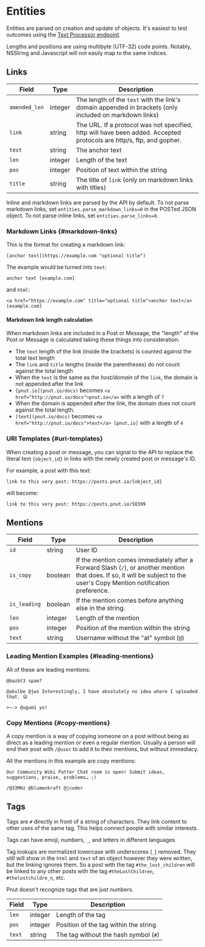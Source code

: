 # Entities

Entities are parsed on creation and update of objects. It's easiest to test outcomes using the [Text Processor endpoint](../resources/other/text-process).

Lengths and positions are using multibyte (UTF-32) code points. Notably, NSString and Javascript will not easily map to the same indices.


## Links

Field|Type|Description
-|-|-
`amended_len`|integer|The length of the `text` with the link's domain appended in brackets (only included on markdown links)
`link`|string|The URL. If a protocol was not specified, http will have been added. Accepted protocols are http/s, ftp, and gopher.
`text`|string|The anchor text
`len`|integer|Length of the text
`pos`|integer|Position of text within the string
`title`|string|The title of `link` (only on markdown links with titles)

Inline and markdown links are parsed by the API by default.
To not parse markdown links, set `entities.parse_markdown_links=0` in the POSTed JSON object.
To not parse inline links, set `entities.parse_links=0`.

### Markdown Links {#markdown-links}

This is the format for creating a markdown link:
```
[anchor text](https://example.com "optional title")
```
The example would be turned into `text`:
```
anchor text [example.com]
```
and `html`:
```
<a href="https://example.com" title="optional title">anchor text</a> [example.com]
```

#### Markdown link length calculation

When markdown links are included in a Post or Message, the "length" of the Post or Message is calculated taking these things into consideration:

* The `text` length of the link (inside the brackets) is counted against the total text length
* The `link` and `title` lengths (inside the parentheses) do not count against the total length
* When the `text` is the same as the *host/domain* of the `link`, the domain is not appended after the link
 * `[pnut.io](pnut.io/docs)` becomes `<a href="http://pnut.io/docs">pnut.io</a>` with a length of `7`
* When the domain *is* appended after the link, the domain does not count against the total length.
 * `[text](pnut.io/docs)` becomes `<a href="http://pnut.io/docs">text</a> [pnut.io]` with a length of `4`


### URI Templates {#uri-templates}

When creating a post or message, you can signal to the API to replace the literal text `{object_id}` in links with the newly created post or message's ID.

For example, a post with this text:
```
link to this very post: https://posts.pnut.io/{object_id}
```
will become:
```
link to this very post: https://posts.pnut.io/58399
```


## Mentions

Field|Type|Description
-|-|-
`id`|string|User ID
`is_copy`|boolean|If the mention comes immediately after a Forward Slash (`/`), or another mention that does. If so, it will be subject to the user's Copy Mention notification preference.
`is_leading`|boolean|If the mention comes before anything else in the string.
`len`|integer|Length of the mention
`pos`|integer|Position of the mention within the string
`text`|string|Username without the "at" symbol (`@`)

### Leading Mention Examples {#leading-mentions}

All of these are leading mentions:
```
@bazbt3 spam?
```
```
@akulbe @jws Interestingly, I have absolutely no idea where I uploaded that. 😜
```
```
>~-> @ugum1 yo!
```

### Copy Mentions {#copy-mentions}

A copy mention is a way of copying someone on a post without being as direct as a leading mention or even a regular mention. Usually a person will end their post with `/@user` to add it to their mentions, but without immediacy.

All the mentions in this example are copy mentions:
```
Our Community Wiki Patter Chat room is open! Submit ideas, suggestions, praise, problems… ;)

/@33MHz @blumenkraft @jcoder 
```


## Tags

Tags are `#` directly in front of a string of characters. They link content to other uses of the same tag. This helps connect people with similar interests.

Tags can have emoji, numbers, `_`, and letters in different languages.

Tag lookups are normalized lowercase with underscores (`_`) removed. They still will show in the `html` and `text` of an object however they were written, but the linking ignores them. So a post with the tag `#the_lost_children` will be linked to any other posts with the tag `#theLostChildren`, `#thelostchildre_n`, etc.

Pnut doesn't recognize tags that are just numbers. 

Field|Type|Description
-|-|-
`len`|integer|Length of the tag
`pos`|integer|Position of the tag within the string
`text`|string|The tag without the hash symbol (`#`)